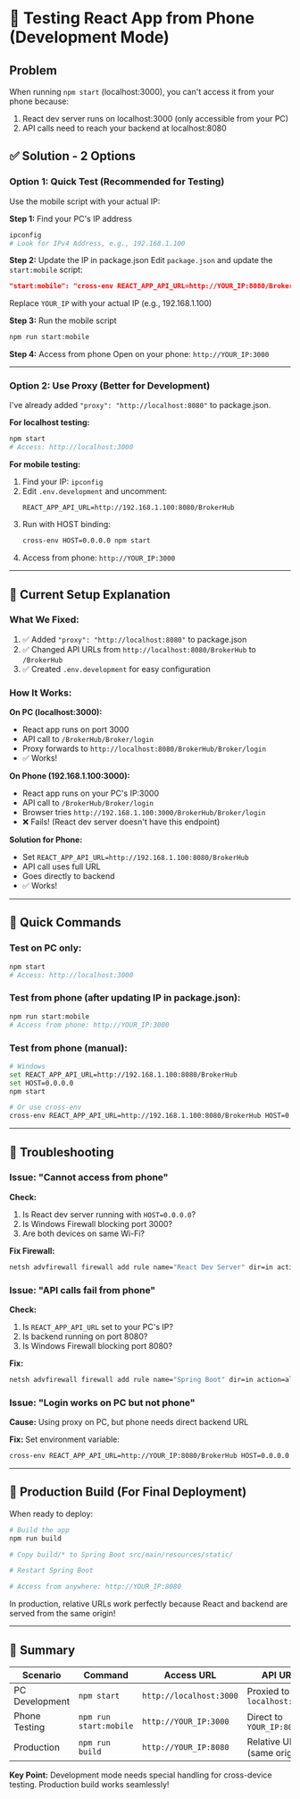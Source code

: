 # 📱 Testing React App from Phone (Development Mode)

## Problem
When running `npm start` (localhost:3000), you can't access it from your phone because:
1. React dev server runs on localhost:3000 (only accessible from your PC)
2. API calls need to reach your backend at localhost:8080

## ✅ Solution - 2 Options

### Option 1: Quick Test (Recommended for Testing)
Use the mobile script with your actual IP:

**Step 1:** Find your PC's IP address
```bash
ipconfig
# Look for IPv4 Address, e.g., 192.168.1.100
```

**Step 2:** Update the IP in package.json
Edit `package.json` and update the `start:mobile` script:
```json
"start:mobile": "cross-env REACT_APP_API_URL=http://YOUR_IP:8080/BrokerHub HOST=0.0.0.0 react-scripts start"
```
Replace `YOUR_IP` with your actual IP (e.g., 192.168.1.100)

**Step 3:** Run the mobile script
```bash
npm run start:mobile
```

**Step 4:** Access from phone
Open on your phone: `http://YOUR_IP:3000`

---

### Option 2: Use Proxy (Better for Development)

I've already added `"proxy": "http://localhost:8080"` to package.json.

**For localhost testing:**
```bash
npm start
# Access: http://localhost:3000
```

**For mobile testing:**
1. Find your IP: `ipconfig`
2. Edit `.env.development` and uncomment:
   ```
   REACT_APP_API_URL=http://192.168.1.100:8080/BrokerHub
   ```
3. Run with HOST binding:
   ```bash
   cross-env HOST=0.0.0.0 npm start
   ```
4. Access from phone: `http://YOUR_IP:3000`

---

## 🔧 Current Setup Explanation

### What We Fixed:
1. ✅ Added `"proxy": "http://localhost:8080"` to package.json
2. ✅ Changed API URLs from `http://localhost:8080/BrokerHub` to `/BrokerHub`
3. ✅ Created `.env.development` for easy configuration

### How It Works:

**On PC (localhost:3000):**
- React app runs on port 3000
- API call to `/BrokerHub/Broker/login`
- Proxy forwards to `http://localhost:8080/BrokerHub/Broker/login`
- ✅ Works!

**On Phone (192.168.1.100:3000):**
- React app runs on your PC's IP:3000
- API call to `/BrokerHub/Broker/login`
- Browser tries `http://192.168.1.100:3000/BrokerHub/Broker/login`
- ❌ Fails! (React dev server doesn't have this endpoint)

**Solution for Phone:**
- Set `REACT_APP_API_URL=http://192.168.1.100:8080/BrokerHub`
- API call uses full URL
- Goes directly to backend
- ✅ Works!

---

## 🚀 Quick Commands

### Test on PC only:
```bash
npm start
# Access: http://localhost:3000
```

### Test from phone (after updating IP in package.json):
```bash
npm run start:mobile
# Access from phone: http://YOUR_IP:3000
```

### Test from phone (manual):
```bash
# Windows
set REACT_APP_API_URL=http://192.168.1.100:8080/BrokerHub
set HOST=0.0.0.0
npm start

# Or use cross-env
cross-env REACT_APP_API_URL=http://192.168.1.100:8080/BrokerHub HOST=0.0.0.0 npm start
```

---

## 🐛 Troubleshooting

### Issue: "Cannot access from phone"
**Check:**
1. Is React dev server running with `HOST=0.0.0.0`?
2. Is Windows Firewall blocking port 3000?
3. Are both devices on same Wi-Fi?

**Fix Firewall:**
```bash
netsh advfirewall firewall add rule name="React Dev Server" dir=in action=allow protocol=TCP localport=3000
```

### Issue: "API calls fail from phone"
**Check:**
1. Is `REACT_APP_API_URL` set to your PC's IP?
2. Is backend running on port 8080?
3. Is Windows Firewall blocking port 8080?

**Fix:**
```bash
netsh advfirewall firewall add rule name="Spring Boot" dir=in action=allow protocol=TCP localport=8080
```

### Issue: "Login works on PC but not phone"
**Cause:** Using proxy on PC, but phone needs direct backend URL

**Fix:** Set environment variable:
```bash
cross-env REACT_APP_API_URL=http://YOUR_IP:8080/BrokerHub HOST=0.0.0.0 npm start
```

---

## 📝 Production Build (For Final Deployment)

When ready to deploy:

```bash
# Build the app
npm run build

# Copy build/* to Spring Boot src/main/resources/static/

# Restart Spring Boot

# Access from anywhere: http://YOUR_IP:8080
```

In production, relative URLs work perfectly because React and backend are served from the same origin!

---

## 🎯 Summary

| Scenario | Command | Access URL | API URL |
|----------|---------|------------|---------|
| PC Development | `npm start` | `http://localhost:3000` | Proxied to `localhost:8080` |
| Phone Testing | `npm run start:mobile` | `http://YOUR_IP:3000` | Direct to `YOUR_IP:8080` |
| Production | `npm run build` | `http://YOUR_IP:8080` | Relative URLs (same origin) |

**Key Point:** Development mode needs special handling for cross-device testing. Production build works seamlessly!
